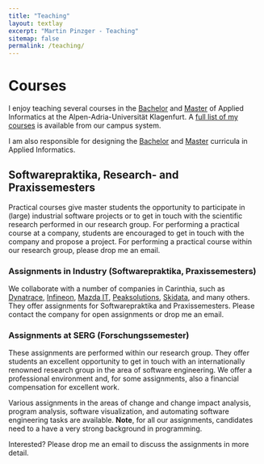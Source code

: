 ```yaml
---
title: "Teaching"
layout: textlay
excerpt: "Martin Pinzger - Teaching"
sitemap: false
permalink: /teaching/
---
```


# Courses 

I enjoy teaching several courses in the [Bachelor](https://www.aau.at/en/studien/bachelor-applied-informatics/) and [Master](https://www.aau.at/en/studien/master-applied-informatics/) of Applied Informatics at the Alpen-Adria-Universität Klagenfurt. A [full list of my courses](https://campus.aau.at/studien/lvliste.jsp?atoken=1771224091) is available from our campus system.

I am also responsible for designing the [Bachelor](https://www.aau.at/en/studien/bachelor-applied-informatics/) and [Master](https://www.aau.at/en/studien/master-applied-informatics/) curricula in Applied Informatics.


## Softwarepraktika, Research- and Praxissemesters
Practical courses give master students the opportunity to participate in (large) industrial software projects or to get in touch with the scientific research performed in our research group. For performing a practical course at a company, students are encouraged to get in touch with the company and propose a project. For performing a practical course within our research group, please drop me an email.

### Assignments in Industry (Softwarepraktika, Praxissemesters)
We collaborate with a number of companies in Carinthia, such as [Dynatrace](https://www.dynatrace.com/), [Infineon](https://www.infineon.com/cms/austria/en/), [Mazda IT](http://www.mazda.at/), [Peaksolutions](http://www.peaksolution.com/),  [Skidata](https://www.skidata.com/), and many others. They offer assignments for Softwarepraktika and Praxissemesters. Please contact the company for open assignments or drop me an email.

### Assignments at SERG (Forschungssemester)
These assignments are performed within our research group. They offer students an excellent opportunity to get in touch with an internationally renowned research group in the area of software engineering. We offer a professional environment and, for some assignments, also a financial compensation for excellent work. 

Various assignments in the areas of change and change impact analysis, program analysis, software visualization, and automating software engineering tasks are available. **Note**, for all our assignments, candidates need to a have a very strong background in programming.

Interested? Please drop me an email to discuss the assignments in more detail.

